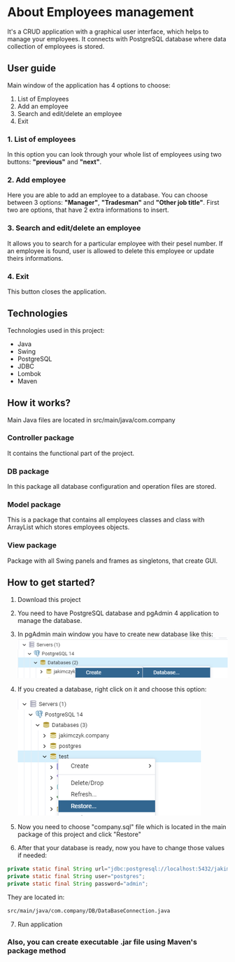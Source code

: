 # About Employees management

It's a CRUD application with a graphical user interface, which helps to manage your employees. It connects with
PostgreSQL database where data collection of employees is stored.

## User guide

Main window of the application has 4 options to choose:

1. List of Employees
2. Add an employee
3. Search and edit/delete an employee
4. Exit

### 1. List of employees

In this option you can look through your whole list of employees using two buttons: **"previous"** and **"next"**.

### 2. Add employee

Here you are able to add an employee to a database. You can choose between 3 options: **"Manager"**, **"Tradesman"**
and **"Other job title"**. First two are options, that have 2 extra informations to insert.

### 3. Search and edit/delete an employee

It allows you to search for a particular employee with their pesel number. If an employee is found, user is allowed to
delete this employee or update theirs informations.

### 4. Exit

This button closes the application.

## Technologies

Technologies used in this project:

- Java
- Swing
- PostgreSQL
- JDBC
- Lombok
- Maven

## How it works?

Main Java files are located in src/main/java/com.company

### Controller package

It contains the functional part of the project.

### DB package

In this package all database configuration and operation files are stored.

### Model package

This is a package that contains all employees classes and class with ArrayList which stores employees objects.

### View package

Package with all Swing panels and frames as singletons, that create GUI.

## How to get started?

1. Download this project
2. You need to have PostgreSQL database and pgAdmin 4 application to manage the database.
3. In pgAdmin main window you have to create new database like this:
   ![](1.png)
4. If you created a database, right click on it and choose this option:

   ![](2.png)
5. Now you need to choose "company.sql" file which is located in the main package of this project and click "Restore"
6. After that your database is ready, now you have to change those values if needed:

```java
private static final String url="jdbc:postgresql://localhost:5432/jakimczyk.company";
private static final String user="postgres";
private static final String password="admin";
```

They are located in:

```bash
src/main/java/com.company/DB/DataBaseConnection.java
```

7. Run application

### Also, you can create executable .jar file using Maven's package method
